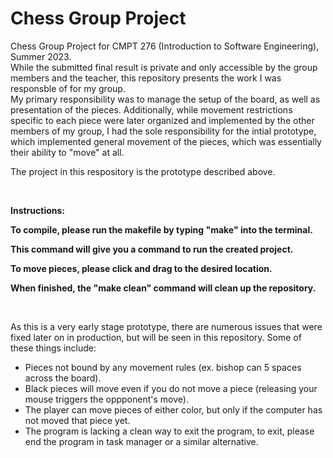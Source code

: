 # Chess Group Project
Chess Group Project for CMPT 276 (Introduction to Software Engineering), Summer 2023.  
While the submitted final result is private and only accessible by the group members and the teacher, this repository presents the work I was responsble of for my group.  
My primary responsibility was to manage the setup of the board, as well as presentation of the pieces. Additionally, while movement restrictions specific to each piece 
were later organized and implemented by the other members of my group, I had the sole responsibility for the intial prototype, which implemented general movement of the 
pieces, which was essentially their ability to "move" at all.  

The project in this respository is the prototype described above.  

<br>  

**Instructions:**

**To compile, please run the makefile by typing "make" into the terminal.**

**This command will give you a command to run the created project.**

**To move pieces, please click and drag to the desired location.**

**When finished, the "make clean" command will clean up the repository.**  


<br>

As this is a very early stage prototype, there are numerous issues that were fixed later on in production, but will be seen in this repository. Some of these things include: 
- Pieces not bound by any movement rules (ex. bishop can 5 spaces across the board).
- Black pieces will move even if you do not move a piece (releasing your mouse triggers the oppponent's move).
- The player can move pieces of either color, but only if the computer has not moved that piece yet.
- The program is lacking a clean way to exit the program, to exit, please end the program in task manager or a similar alternative.

